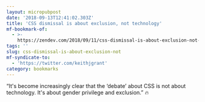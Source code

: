 ```yaml
---
layout: micropubpost
date: '2018-09-13T12:41:02.303Z'
title: 'CSS dismissal is about exclusion, not technology'
mf-bookmark-of:
  - >-
    https://zendev.com/2018/09/11/css-dismissal-is-about-exclusion-not-technology.html
tags: ''
slug: css-dismissal-is-about-exclusion-not
mf-syndicate-to:
  - 'https://twitter.com/keithjgrant'
category: bookmarks
---
```

“It&#39;s become increasingly clear that the ‘debate’ about CSS is not about technology. It&#39;s about gender privilege and exclusion.” 🔥
